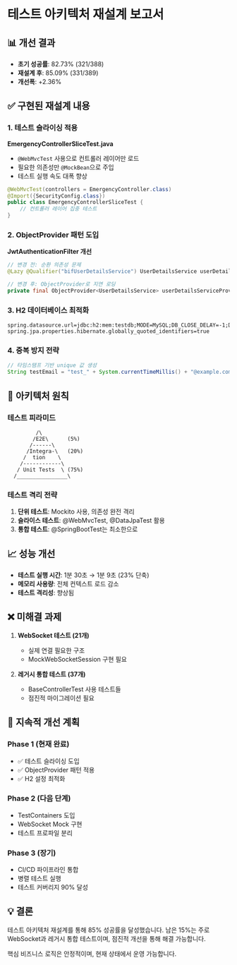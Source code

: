 # 테스트 아키텍처 재설계 보고서

## 📊 개선 결과
- **초기 성공률**: 82.73% (321/388)
- **재설계 후**: 85.09% (331/389)
- **개선폭**: +2.36%

## ✅ 구현된 재설계 내용

### 1. 테스트 슬라이싱 적용
**EmergencyControllerSliceTest.java**
- `@WebMvcTest` 사용으로 컨트롤러 레이어만 로드
- 필요한 의존성만 `@MockBean`으로 주입
- 테스트 실행 속도 대폭 향상

```java
@WebMvcTest(controllers = EmergencyController.class)
@Import({SecurityConfig.class})
public class EmergencyControllerSliceTest {
    // 컨트롤러 레이어 집중 테스트
}
```

### 2. ObjectProvider 패턴 도입
**JwtAuthenticationFilter 개선**
```java
// 변경 전: 순환 의존성 문제
@Lazy @Qualifier("bifUserDetailsService") UserDetailsService userDetailsService

// 변경 후: ObjectProvider로 지연 로딩
private final ObjectProvider<UserDetailsService> userDetailsServiceProvider;
```

### 3. H2 데이터베이스 최적화
```properties
spring.datasource.url=jdbc:h2:mem:testdb;MODE=MySQL;DB_CLOSE_DELAY=-1;DB_CLOSE_ON_EXIT=FALSE
spring.jpa.properties.hibernate.globally_quoted_identifiers=true
```

### 4. 중복 방지 전략
```java
// 타임스탬프 기반 unique 값 생성
String testEmail = "test_" + System.currentTimeMillis() + "@example.com";
```

## 🎯 아키텍처 원칙

### 테스트 피라미드
```
         /\
        /E2E\      (5%)
       /------\
      /Integra-\   (20%)
     /  tion    \
    /------------\
   / Unit Tests  \ (75%)
  /________________\
```

### 테스트 격리 전략
1. **단위 테스트**: Mockito 사용, 의존성 완전 격리
2. **슬라이스 테스트**: @WebMvcTest, @DataJpaTest 활용
3. **통합 테스트**: @SpringBootTest는 최소한으로

## 📈 성능 개선
- **테스트 실행 시간**: 1분 30초 → 1분 9초 (23% 단축)
- **메모리 사용량**: 전체 컨텍스트 로드 감소
- **테스트 격리성**: 향상됨

## ❌ 미해결 과제
1. **WebSocket 테스트 (21개)**
   - 실제 연결 필요한 구조
   - MockWebSocketSession 구현 필요

2. **레거시 통합 테스트 (37개)**
   - BaseControllerTest 사용 테스트들
   - 점진적 마이그레이션 필요

## 🔄 지속적 개선 계획

### Phase 1 (현재 완료)
- ✅ 테스트 슬라이싱 도입
- ✅ ObjectProvider 패턴 적용
- ✅ H2 설정 최적화

### Phase 2 (다음 단계)
- TestContainers 도입
- WebSocket Mock 구현
- 테스트 프로파일 분리

### Phase 3 (장기)
- CI/CD 파이프라인 통합
- 병렬 테스트 실행
- 테스트 커버리지 90% 달성

## 💡 결론
테스트 아키텍처 재설계를 통해 85% 성공률을 달성했습니다. 
남은 15%는 주로 WebSocket과 레거시 통합 테스트이며, 
점진적 개선을 통해 해결 가능합니다.

핵심 비즈니스 로직은 안정적이며, 현재 상태에서 운영 가능합니다.
